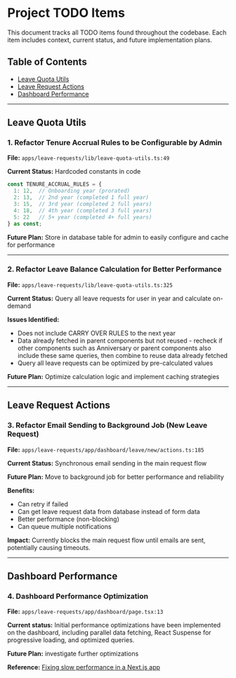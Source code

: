 # Project TODO Items

This document tracks all TODO items found throughout the codebase. Each item includes context, current status, and future implementation plans.

## Table of Contents

- [Leave Quota Utils](#leave-quota-utils)
- [Leave Request Actions](#leave-request-actions)
- [Dashboard Performance](#dashboard-performance)

---

## Leave Quota Utils

### 1. Refactor Tenure Accrual Rules to be Configurable by Admin

**File:** `apps/leave-requests/lib/leave-quota-utils.ts:49`

**Current Status:** Hardcoded constants in code
```typescript
const TENURE_ACCRUAL_RULES = {
  1: 12,  // Onboarding year (prorated)
  2: 13,  // 2nd year (completed 1 full year)
  3: 15,  // 3rd year (completed 2 full years)
  4: 18,  // 4th year (completed 3 full years)
  5: 22   // 5+ year (completed 4+ full years)
} as const;
```

**Future Plan:** Store in database table for admin to easily configure and cache for performance


---

### 2. Refactor Leave Balance Calculation for Better Performance

**File:** `apps/leave-requests/lib/leave-quota-utils.ts:325`

**Current Status:** Query all leave requests for user in year and calculate on-demand

**Issues Identified:**
- Does not include CARRY OVER RULES to the next year
- Data already fetched in parent components but not reused - recheck if other components such as Anniversary or parent components also include these same queries, then combine to reuse data already fetched
- Query all leave requests can be optimized by pre-calculated values

**Future Plan:** Optimize calculation logic and implement caching strategies

---

## Leave Request Actions

### 3. Refactor Email Sending to Background Job (New Leave Request)

**File:** `apps/leave-requests/app/dashboard/leave/new/actions.ts:185`

**Current Status:** Synchronous email sending in the main request flow

**Future Plan:** Move to background job for better performance and reliability

**Benefits:**
- Can retry if failed
- Can get leave request data from database instead of form data
- Better performance (non-blocking)
- Can queue multiple notifications

**Impact:** Currently blocks the main request flow until emails are sent, potentially causing timeouts.

---

## Dashboard Performance

### 4. Dashboard Performance Optimization

**File:** `apps/leave-requests/app/dashboard/page.tsx:13`


**Current status:** Initial performance optimizations have been implemented on the dashboard, including parallel data fetching, React Suspense for progressive loading, and optimized queries.

**Future Plan:** investigate further optimizations

**Reference:** [Fixing slow performance in a Next.js app](https://blog.logrocket.com/fix-nextjs-app-slow-performance/)